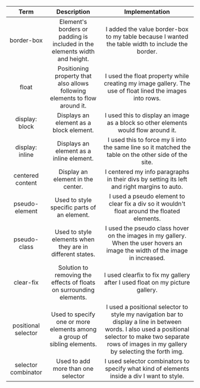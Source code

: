 |Term|Description|Implementation|
|:-:|:-:|:--:|
|border-box|Element's borders or padding is included in the elements width and height.|I added the value border-box to my table because I wanted the table width to include the border.|
|float|Positioning property that also allows following elements to flow around it.|I used the float property while creating my image gallery. The use of float lined the images into rows.|
|display: block|Displays an element as a block element.|I used this to display an image as a block so other elements would flow around it.|
|display: inline|Displays an element as a inline element.|I used this to force my li into the same line so it matched the table on the other side of the site.|
|centered content|Display an element in the center.|I centered my info paragraphs in their divs by setting its left and right margins to auto.|
|pseudo-element|Used to style specific parts of an element.|I used a pseudo element to clear fix a div so it wouldn't float around the floated elements.|
|pseudo-class|Used to style elements when they are in different states.|I used the pseudo class hover on the images in my gallery. When the user hovers an image the width of the image in increased.|
|clear-fix|Solution to removing the effects of floats on surrounding elements.|I used clearfix to fix my gallery after I used float on my picture gallery.|
|positional selector|Used to specify one or more elements among a group of sibling elements.|I used a positional selector to style my navigation bar to display a line in between words. I also used a positional selector to make two separate rows of images in my gallery by selecting the forth img.|
|selector combinator|Used to add more than one selector|I used selector combinators to specify what kind of elements inside a div I want to style.|
